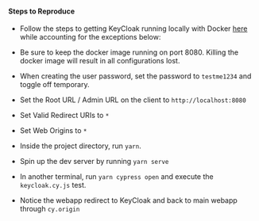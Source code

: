 #### Steps to Reproduce

* Follow the steps to getting KeyCloak running locally with Docker [here](https://www.keycloak.org/getting-started/getting-started-docker) while accounting for the exceptions below:
* Be sure to keep the docker image running on port 8080. Killing the docker image will result in all configurations lost.
* When creating the user password, set the password to `testme1234` and toggle off temporary.
* Set the Root URL / Admin URL on the client to `http://localhost:8080`
* Set Valid Redirect URIs to `*`
* Set Web Origins to `*`

* Inside the project directory, run `yarn`.
* Spin up the dev server by running `yarn serve`
* In another terminal, run `yarn cypress open` and execute the `keycloak.cy.js` test.
* Notice the webapp redirect to KeyCloak and back to main webapp through `cy.origin`